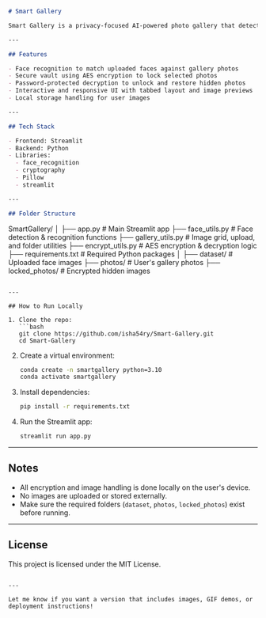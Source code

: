 
```markdown
# Smart Gallery

Smart Gallery is a privacy-focused AI-powered photo gallery that detects faces in images, allows users to hide selected photos, and stores them securely in a password-protected vault. It includes a clean and modern UI built with Streamlit.

---

## Features

- Face recognition to match uploaded faces against gallery photos
- Secure vault using AES encryption to lock selected photos
- Password-protected decryption to unlock and restore hidden photos
- Interactive and responsive UI with tabbed layout and image previews
- Local storage handling for user images

---

## Tech Stack

- Frontend: Streamlit
- Backend: Python
- Libraries:
  - face_recognition
  - cryptography
  - Pillow
  - streamlit

---

## Folder Structure

```

SmartGallery/
│
├── app.py                  # Main Streamlit app
├── face\_utils.py           # Face detection & recognition functions
├── gallery\_utils.py        # Image grid, upload, and folder utilities
├── encrypt\_utils.py        # AES encryption & decryption logic
├── requirements.txt        # Required Python packages
│
├── dataset/                # Uploaded face images
├── photos/                 # User's gallery photos
├── locked\_photos/          # Encrypted hidden images

````

---

## How to Run Locally

1. Clone the repo:
   ```bash
   git clone https://github.com/isha54ry/Smart-Gallery.git
   cd Smart-Gallery
````

2. Create a virtual environment:

   ```bash
   conda create -n smartgallery python=3.10
   conda activate smartgallery
   ```

3. Install dependencies:

   ```bash
   pip install -r requirements.txt
   ```

4. Run the Streamlit app:

   ```bash
   streamlit run app.py
   ```

---

## Notes

* All encryption and image handling is done locally on the user's device.
* No images are uploaded or stored externally.
* Make sure the required folders (`dataset`, `photos`, `locked_photos`) exist before running.

---

## License

This project is licensed under the MIT License.

```

---

Let me know if you want a version that includes images, GIF demos, or deployment instructions!
```
